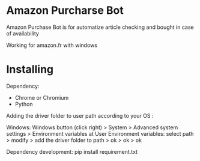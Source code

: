 # Amazon Purcharse Bot
Amazon Purchase Bot is for automatize article checking and bought in case of availability

Working for amazon.fr with windows

# Installing
Dependency:
- Chrome or Chromium
- Python

Adding the driver folder to user path according to your OS :

Windows: Windows button (click right) > System > Advanced system settings > Environment variables
at User Environment variables: select path > modify > add the driver folder to path > ok > ok > ok

Dependency development: 
pip install requirement.txt

